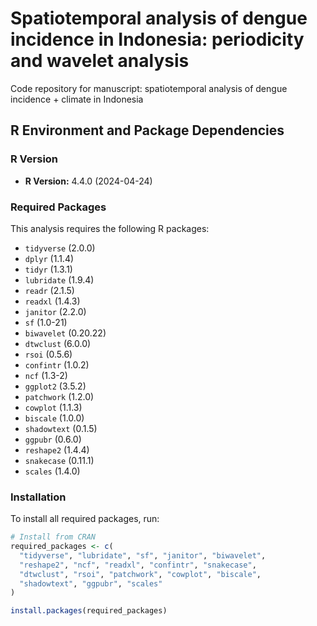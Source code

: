 # Spatiotemporal analysis of dengue incidence in Indonesia: periodicity and wavelet analysis

Code repository for manuscript: spatiotemporal analysis of dengue incidence + climate in Indonesia

## R Environment and Package Dependencies

### R Version
- **R Version:** 4.4.0 (2024-04-24)

### Required Packages

This analysis requires the following R packages:

- `tidyverse` (2.0.0)
- `dplyr` (1.1.4)
- `tidyr` (1.3.1)
- `lubridate` (1.9.4)
- `readr` (2.1.5)
- `readxl` (1.4.3)
- `janitor` (2.2.0)
- `sf` (1.0-21)
- `biwavelet` (0.20.22)
- `dtwclust` (6.0.0)
- `rsoi` (0.5.6)
- `confintr` (1.0.2)
- `ncf` (1.3-2)
- `ggplot2` (3.5.2)
- `patchwork` (1.2.0)
- `cowplot` (1.1.3)
- `biscale` (1.0.0)
- `shadowtext` (0.1.5)
- `ggpubr` (0.6.0)
- `reshape2` (1.4.4)
- `snakecase` (0.11.1)
- `scales` (1.4.0)

### Installation

To install all required packages, run:

```r
# Install from CRAN
required_packages <- c(
  "tidyverse", "lubridate", "sf", "janitor", "biwavelet", 
  "reshape2", "ncf", "readxl", "confintr", "snakecase", 
  "dtwclust", "rsoi", "patchwork", "cowplot", "biscale", 
  "shadowtext", "ggpubr", "scales"
)

install.packages(required_packages)
